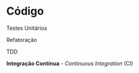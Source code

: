 # Código

Testes Unitários

Refatoração

TDD

**Integração Contínua** - _Continuous Integration_ \(CI\)

